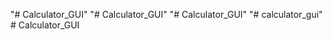 "# Calculator_GUI" 
"# Calculator_GUI" 
"# Calculator_GUI" 
"# calculator_gui" 
#   C a l c u l a t o r _ G U I  
 